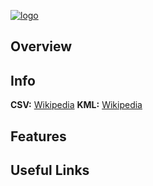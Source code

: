 <a href="https://imgbb.com/"><img src="https://i.ibb.co/pZKyZ8z/logo.png" alt="logo" border="0"></a>

## Overview


## Info
<b>CSV:</b> <a href="https://en.wikipedia.org/wiki/Comma-separated_values">Wikipedia</a> 
<b>KML:</b> <a href="https://en.wikipedia.org/wiki/Keyhole_Markup_Language">Wikipedia</a>

## Features


## Useful Links

